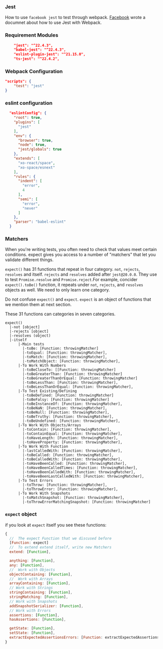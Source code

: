 ### Jest

How to use `facebook jest` to test through webpack.
[Facebook](https://facebook.github.io/jest/docs/en/webpack.html) wrote a documnet about how to use Jest with Webpack.

### Requirement Modules

```json
    "jest": "^22.4.3",
    "babel-jest": "^22.4.3",
    "eslint-plugin-jest": "^21.15.0",
    "ts-jest": "^22.4.2",
```

### Webpack Configuration

```json
"scripts": {
    "test": "jest"
}

```

### eslint configuration

```json
  "eslintConfig": {
    "root": true,
    "plugins": [
      "jest"
    ],
    "env": {
      "browser": true,
      "node": true,
      "jest/globals": true
    },
    "extends": [
      "xo-react/space",
      "xo-space/esnext"
    ],
    "rules": {
      "indent": [
        "error",
        4
      ],
      "semi": [
        "error",
        "never"
      ]
    },
    "parser": "babel-eslint"
  }
 ```

### Matchers

When you're writing tests, you often need to check that values meet certain conditions. expect gives you access to a number of "matchers" that let you validate different things.

`expect()` has 31 functions that repeat in four category. `not`, `rejects`, `resolves` and itself. `rejects` and `resolves` added after `jest@20.0.0`. They use to test `Promise.resolve` and `Promise.reject`.For example, concider `expect().toBe()` function, it repeats under `not`, `rejects`, and `resolves` objects as well.
We need to only learn one category.

Do not confuse `expect()` and `expect`. `expect` is an object of functions that we mention them at next section.

These 31 functions can categories in seven categories.

```text
expect()
  |-not [object]
  |-rejects [object]
  |-resolves (object)
  |-itself
      |-Main tests
        |-toBe: [Function: throwingMatcher]
        |-toEqual: [Function: throwingMatcher],
        |-toMatch: [Function: throwingMatcher],
        |-toMatchObject: [Function: throwingMatcher],
      |-To Work With Numbers
        |-toBeCloseTo: [[Function: throwingMatcher]
        |-toBeGreaterThan: [Function: throwingMatcher]
        |-toBeGreaterThanOrEqual: [Function: throwingMatcher]
        |-toBeLessThan: [Function: throwingMatcher],
        |-toBeLessThanOrEqual: [Function: throwingMatcher],
      |-To Test Existing/Defining
        |-toBeDefined: [Function: throwingMatcher]
        |-toBeFalsy: [Function: throwingMatcher]
        |-toBeInstanceOf: [Function: throwingMatcher],
        |-toBeNaN: [Function: throwingMatcher],
        |-toBeNull: [Function: throwingMatcher],
        |-toBeTruthy: [Function: throwingMatcher],
        |-toBeUndefined: [Function: throwingMatcher],
      |-To Work With Objects/Arrays
        |-toContain: [Function: throwingMatcher],
        |-toContainEqual: [Function: throwingMatcher],
        |-toHaveLength: [Function: throwingMatcher],
        |-toHaveProperty: [Function: throwingMatcher],
      |-To Work With Function
        |-lastCalledWith: [Function: throwingMatcher],
        |-toBeCalled: [Function: throwingMatcher],
        |-toBeCalledWith: [Function: throwingMatcher],
        |-toHaveBeenCalled: [Function: throwingMatcher],
        |-toHaveBeenCalledTimes: [Function: throwingMatcher],
        |-toHaveBeenCalledWith: [Function: throwingMatcher],
        |-toHaveBeenLastCalledWith: [Function: throwingMatcher],
      |-To Test Errors
        |-toThrow: [Function: throwingMatcher],
        |-toThrowError: [Function: throwingMatcher],
      |-To Work With Snapshots
        |-toMatchSnapshot: [Function: throwingMatcher],
        |-toThrowErrorMatchingSnapshot: [Function: throwingMatcher] 

```

### `expect` object
if you look at `expect` itself you see these functions:

```js
{
  //  The expect Function that we discused before
  [Function: expect]
  //  To extend extend itself, write new Matchers
  extend: [Function],

  anything: [Function],
  any: [Function],
  //  Work with Objects
  objectContaining: [Function],
  //  Work with Arrays
  arrayContaining: [Function],
  // Work with Strings
  stringContaining: [Function],
  stringMatching: [Function],
  // Work with Snapshots
  addSnapshotSerializer: [Function],
  // Work with Errors
  assertions: [Function],
  hasAssertions: [Function],

  getState: [Function],
  setState: [Function],
  extractExpectedAssertionsErrors: [Function: extractExpectedAssertionsErrors] 
}
```